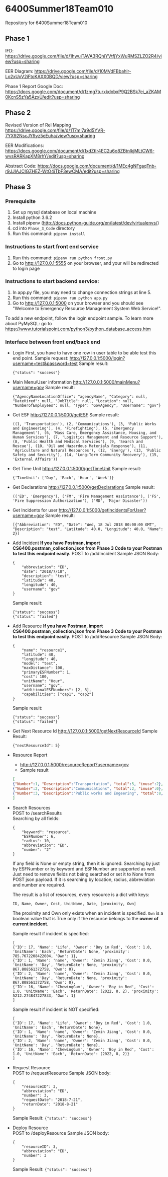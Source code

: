# 6400Summer18Team010
Repository for 6400Summer18Team010

## Phase 1
IFD:
https://drive.google.com/file/d/1hwuiTAVA3RQhiYVtfjYxWuRMSZLZO2R4/view?usp=sharing

EER Diagram:
https://drive.google.com/file/d/10MVdFBbahlr-Lo2xUxV2iFtoKAXX0BQD/view?usp=sharing

Phase 1 Report Google Doc:
https://docs.google.com/document/d/1zmg7turxkdobxP9Q2BSk7ei_aZKAM0KcnS5zYa5AzxU/edit?usp=sharing


## Phase 2
Revised Version of Rel Mapping
https://drive.google.com/file/d/1T7mI7a9d5YVR-7YX92NscJY9yz5eEuha/view?usp=sharing

EER Modifications:
https://docs.google.com/document/d/1xdZtIr4EC2u6o8ZBtnlkjMLtCW6-wvsRARKapXM8rhY/edit?usp=sharing

Abstract Code:
https://docs.google.com/document/d/1MEc4gNFgaqTnb-r9JJIAJCIGZHEZ-WtO4jTbF3ewCMA/edit?usp=sharing

## Phase 3
### Prerequisite
1. Set up mysql database on local machine
2. Install python 3.6.2
3. Install pipenv (http://docs.python-guide.org/en/latest/dev/virtualenvs/)
4. cd into `Phase_3_Code` directory
5. Run this command: `pipenv install`

### Instructions to start front end service
1. Run this command: `pipenv run python front.py`
2. Go to http://127.0.0.1:5555 on your browser, and your will be redirected to login page

### Instructions to start backend service:
1. In app.py file, you may need to change connection strings at line 5.
2. Run this command: `pipenv run python app.py`
3. Go to http://127.0.0.1:5000 on your browser and you should see "Welcome to Emergency Resource Management System Web Service!".

To add a new endpoint, follow the login endpoint sample.
To learn more about PyMySQL: go to https://www.tutorialspoint.com/python3/python_database_access.htm

### Interface between front end/back end
- Login
	First, you have to have one row in user table to be able test this end point.
	Sample request: <http://127.0.0.1:5000/login?username=test&password=test>
	Sample result:
	```
	{"status": "success"}
	```

- Main Menu/User information
	http://127.0.0.1:5000/mainMenu?username=gov
	Sample result:
	```
	{"AgencyNameLocationOffice": "agencyName", "Category": null, "DateHired": null, "JobTitle": null, "Location": null, "NumberofEmployees": null, "Type": "GovAgency", "Username": "gov"}
	```
- Get ESF
	http://127.0.0.1:5000/getESF
	Sample result:
	```
    ((1, 'Transportation'), (2, 'Communications'), (3, 'Public Works and Engineering'), (4, 'Firefighting'), (5, 'Emergency Management'), (6, 'Mass Care, Emergency Assistance, Housing, and Human Services'), (7, 'Logistics Management and Resource Support'), (8, 'Public Health and Medical Services'), (9, 'Search and Rescue'), (10, 'Oil and Hazardous Materials Response'), (11, 'Agriculture and Natural Resources'), (12, 'Energy'), (13, 'Public Safety and Security'), (14, 'Long-Term Community Recovery'), (15, 'External Affairs'))
	```
- Get Time Unit
	http://127.0.0.1:5000/getTimeUnit
	Sample result:
	```
	{'TimeUnit': ['Day', 'Each', 'Hour', 'Week']}
	```
- Get Declarations
	http://127.0.0.1:5000/getDeclarations
	Sample result:
	```
	(('ED', 'Emergency'), ('FM', 'Fire Management Assistance'), ('FS', 'Fire Suppression Authorization'), ('MD', 'Major Disaster'))
	```
- Get Incidents for user
	http://127.0.0.1:5000/getIncidentsForUser?username=gov
	Sample result:
	```
	[{"Abbreviation": "ED", "Date": "Wed, 18 Jul 2018 00:00:00 GMT", "Description": "test", "Latitude": 40.0, "Longitude": 40.0, "Name": 2}]
	```
- Add Incident
**If you have Postman, import CS6400.postman_collection.json from Phase 3 Code to your Postman to test this endpoint easily.**
	POST to /addIncident
	Sample JSON Body:
	```
	{
		"abbreviation": "ED",
		"date": "2018/7/18",
		"description": "test",
		"latitude": 40,
		"longitude": 40,
		"username": "gov"
	}
	```
	Sample result:
	```
	{"status": "success"}
	{"status": "failed"}
	```

- Add Resource
**If you have Postman, import CS6400.postman_collection.json from Phase 3 Code to your Postman to test this endpoint easily.**
	POST to /addResource
	Sample JSON Body:
	```
	{
		"name": "resource1",
		"latitude": 40,
		"longitude": 40,
		"model": "test",
		"maxDistance": 100,
		"primaryESFNumber": 1,
		"cost": 100,
		"unitName": "Hour",
		"username": "gov",
		"additionalESFNumbers": [2, 3],
		"capabilities": ["cap1", "cap2"]
	}
	```
	Sample result:
	```
	{"status": "success"}
	{"status": "failed"}
	```

- Get Next Resource Id
	http://127.0.0.1:5000/getNextResourceId
	Sample Result:
	```
	{"nextResourceId": 5}
	```

- Resource Report
    + http://127.0.0.1:5000/resourceReport?username=gov
    + Sample result
    ```json
    [
    {"Number":1, "Description":"Transportation", "total":5, "inuse":2},
    {"Number":2, "Description":"Communications", "total":2, "inuse":0},
    {"Number":3, "Description":"Public works and Engeering", "total":8, "inuse":7},
    ]
    ```

- Search Resources   
	POST to /searchResults   
	Searching by all fields:
	```
	{
		"keyword": "resource",
		"ESFNumber": 6,
		"radius": 10,
		"abbreviation": "ED",
		"number": "2"
	}
	```
	If any field is None or empty string, then it is ignored. Searching by just by ESFNumber or by keyword and ESFNumber are supported as well. Just need to remove fields not being searched or set it to None from POST json payload.
	If it is searching by location, radius, abbreviation and number are required. 
	
	The result is a list of resources, every resource is a dict with keys:
	```
	ID, Name, Owner, Cost, UnitName, Date, [proximity, Own]
	```
	The proximity and Own only exists when an incident is specified. 	`Own` is a boolean value that is True only if the resource belongs to the __owner of current incident__.

	Sample result if incident is specified:
	```
	[
	{'ID': 17, 'Name': 'Life', 'Owner': 'Boy in Red', 'Cost': 1.0, 'UnitName': 'Each', 'ReturnDate': None, 'proximity': 785.7672208422604, 'Own': 1},
	{'ID': 1, 'Name': 'name', 'Owner': 'Zemin Jiang', 'Cost': 0.0, 'UnitName': 'Day', 'ReturnDate': None, 'proximity': 867.808561372758, 'Own': 0},
	{'ID': 2, 'Name': 'name', 'Owner': 'Zemin Jiang', 'Cost': 0.0, 'UnitName': 'Day', 'ReturnDate': None, 'proximity': 867.808561372758, 'Own': 0},
	{'ID': 16, 'Name': 'ChewingGum', 'Owner': 'Boy in Red', 'Cost': 1.0, 'UnitName': 'Each', 'ReturnDate': (2022, 8, 2), 'proximity': 5212.274847227833, 'Own': 1}
	]
	```

	Sample result if incident is NOT specified:
	```
	[
	{'ID': 17, 'Name': 'Life', 'Owner': 'Boy in Red', 'Cost': 1.0, 'UnitName': 'Each', 'ReturnDate': None},
	{'ID': 1, 'Name': 'name', 'Owner': 'Zemin Jiang', 'Cost': 0.0, 'UnitName': 'Day', 'ReturnDate': None},
	{'ID': 2, 'Name': 'name', 'Owner': 'Zemin Jiang', 'Cost': 0.0, 'UnitName': 'Day', 'ReturnDate': None},
	{'ID': 16, 'Name': 'ChewingGum', 'Owner': 'Boy in Red', 'Cost': 1.0, 'UnitName': 'Each', 'ReturnDate': (2022, 8, 2)}
	]
	```

- Request Resource   
	POST to /requestResource
	Sample JSON body:
	```
	{
		"resourceID": 3,
		"abbreviation": "ED",
		"number": 3,
		"requestDate": "2018-7-21",
		"returnDate": "2018-8-21"
	}
	```
	Sample Result:
	`{"status": "success"}`

- Deploy Resource   
	POST to /deployResource
	Sample JSON body:
	```
	{
		"resourceID": 3,
		"abbreviation": "ED",
		"number": 3
	}
	```
	Sample Result: 
	`{"status": "success"}`
